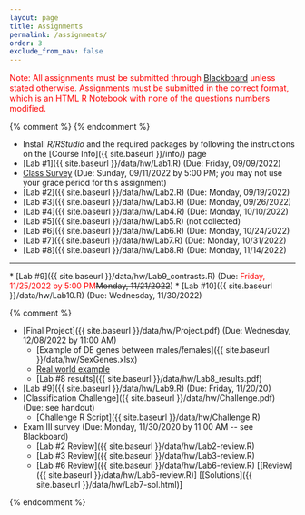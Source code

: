 ```yaml
---
layout: page
title: Assignments 
permalink: /assignments/
order: 3
exclude_from_nav: false
---
```


<style>
.due {
    background-color: yellow
}
</style>

<p style = 'color:red;font-size:104%'>Note: All assignments must be submitted through <a href = "https://easternct.blackboard.com/">Blackboard</a> unless stated otherwise. Assignments must be submitted in the correct format, which is an HTML R Notebook with none of the questions numbers modified. 
</p>
{% comment %}
{% endcomment %}

* Install <i>R/RStudio</i> and the required packages by following the instructions on the [Course Info]({{ site.baseurl }}/info/) page 
* [Lab #1]({{ site.baseurl }}/data/hw/Lab1.R) (Due: Friday, 09/09/2022) 
* [Class Survey](https://easternct.blackboard.com/) (Due: Sunday, 09/11/2022 by 5:00 PM; you may not use your grace period for this assignment)
* [Lab #2]({{ site.baseurl }}/data/hw/Lab2.R) (Due: Monday, 09/19/2022) 
* [Lab #3]({{ site.baseurl }}/data/hw/Lab3.R) (Due: Monday, 09/26/2022) 
* [Lab #4]({{ site.baseurl }}/data/hw/Lab4.R) (Due: Monday, 10/10/2022) 
* [Lab #5]({{ site.baseurl }}/data/hw/Lab5.R) (not collected) 
* [Lab #6]({{ site.baseurl }}/data/hw/Lab6.R) (Due: Monday, 10/24/2022)
* [Lab #7]({{ site.baseurl }}/data/hw/Lab7.R) (Due: Monday, 10/31/2022) 
* [Lab #8]({{ site.baseurl }}/data/hw/Lab8.R) (Due: Monday, 11/14/2022) 
<hr>
* [Lab #9]({{ site.baseurl }}/data/hw/Lab9_contrasts.R) (Due: <span style = 'color:red'>Friday, 11/25/2022 by 5:00 PM</span><strike>Monday, 11/21/2022</strike>) 
* [Lab #10]({{ site.baseurl }}/data/hw/Lab10.R) (Due: Wednesday, 11/30/2022)
 
{% comment %}
* [Final Project]({{ site.baseurl }}/data/hw/Project.pdf) (Due: Wednesday, 12/08/2022 by 11:00 AM)
    * [Example of DE genes between males/females]({{ site.baseurl }}/data/hw/SexGenes.xlsx)
    * [Real world example](https://pubmed.ncbi.nlm.nih.gov/30573692/)
    * [Lab #8 results]({{ site.baseurl }}/data/hw/Lab8_results.pdf)  
* [Lab #9]({{ site.baseurl }}/data/hw/Lab9.R) (Due: Friday, 11/20/20) 
* [Classification Challenge]({{ site.baseurl }}/data/hw/Challenge.pdf) (Due: see handout)  
    * [Challenge R Script]({{ site.baseurl }}/data/hw/Challenge.R)
* Exam III survey (Due: Monday, 11/30/2020 by 11:00 AM -- see Blackboard)
    * [Lab #2 Review]({{ site.baseurl }}/data/hw/Lab2-review.R) 
    * [Lab #3 Review]({{ site.baseurl }}/data/hw/Lab3-review.R) 
    * [Lab #6 Review]({{ site.baseurl }}/data/hw/Lab6-review.R)
[[Review]({{ site.baseurl }}/data/hw/Lab6-review.R)] 
[[Solutions]({{ site.baseurl }}/data/hw/Lab7-sol.html)] 

 
{% endcomment %}

<script>
const pattern = RegExp('Due:.*([0-9]{2}/[0-9]+/[0-9]{4})');
elements = document.getElementsByTagName('li');

for (el of elements) {
        var res = pattern.exec(el.innerText);
        if (res != null && res.length >= 2) {
                if (new Date(res[1]) >= new Date()) {
                        el.className = 'due';
                }
        }
}
</script>
